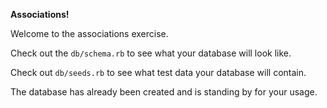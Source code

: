 **Associations!**

Welcome to the associations exercise.

Check out the `db/schema.rb` to see what your database will look like.

Check out `db/seeds.rb` to see what test data your database will contain.

The database has already been created and is standing by for your usage.

